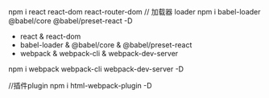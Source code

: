 npm i react react-dom react-router-dom
// 加载器 loader
npm i babel-loader @babel/core @babel/preset-react -D
* react & react-dom
* babel-loader & @babel/core & @babel/preset-react
* webpack & webpack-cli & webpack-dev-server

npm i webpack webpack-cli webpack-dev-server -D

//插件plugin
npm i html-webpack-plugin -D